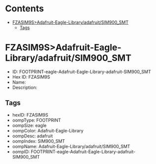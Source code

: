 



Contents
========

* [FZASIM9S>Adafruit-Eagle-Library/adafruit/SIM900_SMT](#fzasim9sadafruit-eagle-libraryadafruitsim900_smt)
	* [Tags](#tags)

# FZASIM9S>Adafruit-Eagle-Library/adafruit/SIM900_SMT

- ID: FOOTPRINT-eagle-Adafruit-Eagle-Library-adafruit-SIM900_SMT
- Hex ID: FZASIM9S
- Name: 
- Description: 

## Tags

- hexID: FZASIM9S
- oompType: FOOTPRINT
- oompSize: eagle
- oompColor: Adafruit-Eagle-Library
- oompDesc: adafruit
- oompIndex: SIM900_SMT
- oompName: Adafruit-Eagle-Library/adafruit/SIM900_SMT
- oompID: FOOTPRINT-eagle-Adafruit-Eagle-Library-adafruit-SIM900_SMT
